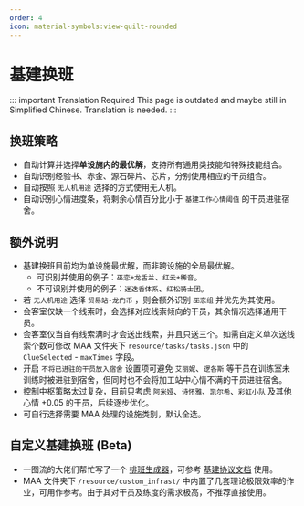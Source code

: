 ```yaml
---
order: 4
icon: material-symbols:view-quilt-rounded
---
```


# 基建换班

::: important Translation Required
This page is outdated and maybe still in Simplified Chinese. Translation is needed.
:::

## 换班策略

- 自动计算并选择**单设施内的最优解**，支持所有通用类技能和特殊技能组合。
- 自动识别经验书、赤金、源石碎片、芯片，分别使用相应的干员组合。
- 自动按照 `无人机用途` 选择的方式使用无人机。
- 自动识别心情进度条，将剩余心情百分比小于 `基建工作心情阈值` 的干员进驻宿舍。

## 额外说明

- 基建换班目前均为单设施最优解，而非跨设施的全局最优解。
  - 可识别并使用的例子：`巫恋+龙舌兰`、`红云+稀音`。
  - 不可识别并使用的例子：`迷迭香体系`、`红松骑士团`。
- 若 `无人机用途` 选择 `贸易站-龙门币` ，则会额外识别 `巫恋组` 并优先为其使用。
- 会客室仅缺一个线索时，会选择对应线索倾向的干员，其余情况选择通用干员。
- 会客室仅当自有线索满时才会送出线索，并且只送三个。如需自定义单次送线索个数可修改 MAA 文件夹下 `resource/tasks/tasks.json` 中的 `ClueSelected` - `maxTimes` 字段。
- 开启 `不将已进驻的干员放入宿舍` 设置项可避免 `艾丽妮`、`逻各斯` 等干员在训练室未训练时被进驻到宿舍，但同时也不会将加工站中心情不满的干员进驻宿舍。
- 控制中枢策略太过复杂，目前只考虑 `阿米娅`、`诗怀雅`、`凯尔希`、`彩虹小队` 及其他心情 +0.05 的干员，后续逐步优化。
- 可自行选择需要 MAA 处理的设施类别，默认全选。

## 自定义基建换班 (Beta)

- 一图流的大佬们帮忙写了一个 [排班生成器](https://ark.yituliu.cn/tools/schedule)，可参考 [基建协议文档](../../protocol/base-scheduling-schema.md) 使用。
- MAA 文件夹下 `/resource/custom_infrast/` 中内置了几套理论极限效率的作业，可用作参考。由于其对干员及练度的需求极高，不推荐直接使用。
